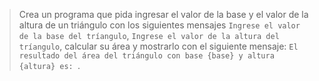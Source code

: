 > Crea un programa que pida ingresar el valor de la base y el valor de la altura de un triángulo con los siguientes mensajes `Ingrese el valor de la base del tríangulo`, `Ingrese el valor de la altura del tríangulo`, calcular su área y mostrarlo con el siguiente mensaje: `El resultado del área del triángulo con base {base} y altura {altura} es: `.

<style>
  .mu-browser {
    display: none;
  }
</style>